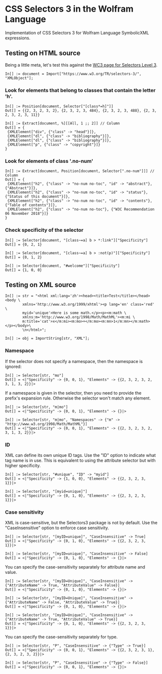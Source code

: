 # CSS Selectors 3 in the Wolfram Language
Implementation of CSS Selectors 3 for Wolfram Language SymbolicXML expressions.

## Testing on HTML source
Being a little meta, let's test this against the [WC3 page for Selectors Level 3](https://www.w3.org/TR/selectors-3/).

```
In[] := document = Import["https://www.w3.org/TR/selectors-3/", "XMLObject"];
```

### Look for elements that belong to classes that contain the letter 'h'.
```
In[] := Position[document, Selector["[class*=h]"]]
Out[] = {{2, 3, 2, 3, 2}, {2, 3, 2, 3, 484}, {2, 3, 2, 3, 488}, {2, 3, 2, 3, 2, 3, 11}}

In[] := Extract[document, %][[All, 1 ;; 2]] // Column
Out[] = {
 {XMLElement["div", {"class" -> "head"}]},
 {XMLElement["dl", {"class" -> "bibliography"}]},
 {XMLElement["dl", {"class" -> "bibliography"}]},
 {XMLElement["p", {"class" -> "copyright"}]}
}
```

### Look for elements of class '.no-num'
```
In[] := Extract[document, Position[document, Selector[".no-num"]]] // Column
Out[] = {
 {XMLElement["h2", {"class" -> "no-num no-toc", "id" -> "abstract"}, {"Abstract"}]},
 {XMLElement["h2", {"class" -> "no-num no-toc", "id" -> "status"}, {"Status of this document"}]},
 {XMLElement["h2", {"class" -> "no-num no-toc", "id" -> "contents"}, {"Table of contents"}]},
 {XMLElement["h2", {"class" -> "no-num no-toc"}, {"W3C Recommendation 06 November 2018"}]}
}
```

### Check specificity of the selector
```
In[] := Selector[document, "[class~=a] b > *:link"]["Specificity"]
Out[] = {0, 2, 1}

In[] := Selector[document, "[class~=a] b > :not(p)"]["Specificity"]
Out[] = {0, 1, 2}

In[] := Selector[document, "#welcome"]["Specificity"]
Out[] = {1, 0, 0}
```

## Testing on XML source
```
In[] := str = "<html xml:lang='zh'><head><title>Test</title></head><body \
        xmlns='http://www.w3.org/1999/xhtml'><p lang='en' class='red' \
        myid='unique'>Here is some math.</p><p><m:math \
        xmlns:m='http://www.w3.org/1998/Math/MathML'><m:mi \
        m:title='cat'>x</m:mi><m:mo>+</m:mo><m:mn>1</m:mn></m:math></p></body>\
        \n</html>";
     
In[] := obj = ImportString[str, "XML"];
```

### Namespace
If the selector does not specify a namespace, then the namespace is ignored:
```
In[] := Selector[str, "mo"]
Out[] = <|"Specificity" -> {0, 0, 1}, "Elements" -> {{2, 3, 2, 3, 2, 3, 1, 3, 2}}|>
```
If a namespace is given in the selector, then you need to provide the prefix's expansion rule. Otherwise the selector won't match any element.
```
In[] := Selector[str, "m|mo"]
Out[] = <|"Specificity" -> {0, 0, 1}, "Elements" -> {}|>

In[] := Selector[str, "m|mo", "Namespaces" -> {"m" -> "http://www.w3.org/1998/Math/MathML"}]
Out[] = <|"Specificity" -> {0, 0, 1}, "Elements" -> {{2, 3, 2, 3, 2, 3, 1, 3, 2}}|>
```

### ID
XML can define its own unique ID tags. Use the "ID" option to indicate what tag name is in use. This is equivalent to using the attribute selector but with higher specificity.
```
In[] := Selector[str, "#unique", "ID" -> "myid"]
Out[] = <|"Specificity" -> {1, 0, 0}, "Elements" -> {{2, 3, 2, 3, 1}}|>

In[] := Selector[str, "[myid=unique]"]
Out[] = <|"Specificity" -> {0, 1, 0}, "Elements" -> {{2, 3, 2, 3, 1}}|>
```

### Case sensitivity
XML is case-sensitive, but the Selectors3 package is not by default. Use the "CaseInsensitive" option to enforce case sensitivity.
```
In[] := Selector[str, "[myID=unique]", "CaseInsensitive" -> True]
Out[] = <|"Specificity" -> {0, 1, 0}, "Elements" -> {{2, 3, 2, 3, 1}}|>

In[] := Selector[str, "[myID=unique]", "CaseInsensitive" -> False]
Out[] = <|"Specificity" -> {0, 1, 0}, "Elements" -> {}|>
```
You can specify the case-sensitivity separately for attribute name and value.
```
In[] := Selector[str, "[myID=Unique]", "CaseInsensitive" -> {"AttributeName" -> True, "AttributeValue" -> False}]
Out[] = <|"Specificity" -> {0, 1, 0}, "Elements" -> {}|>

In[] := Selector[str, "[myID=Unique]", "CaseInsensitive" -> {"AttributeName" -> False, "AttributeValue" -> True}]
Out[] = <|"Specificity" -> {0, 1, 0}, "Elements" -> {}|>

In[] := Selector[str, "[myID=Unique]", "CaseInsensitive" -> {"AttributeName" -> True, "AttributeValue" -> True}]
Out[] = <|"Specificity" -> {0, 1, 0}, "Elements" -> {{2, 3, 2, 3, 1}}|>
```
You can specify the case-sensitivity separately for type.
```
In[] := Selector[str, "P", "CaseInsensitive" -> {"Type" -> True}]
Out[] = <|"Specificity" -> {0, 0, 1}, "Elements" -> {{2, 3, 2, 3, 1}, {2, 3, 2, 3, 2}}|>

In[] := Selector[str, "P", "CaseInsensitive" -> {"Type" -> False}]
Out[] = <|"Specificity" -> {0, 0, 1}, "Elements" -> {}|>
```
